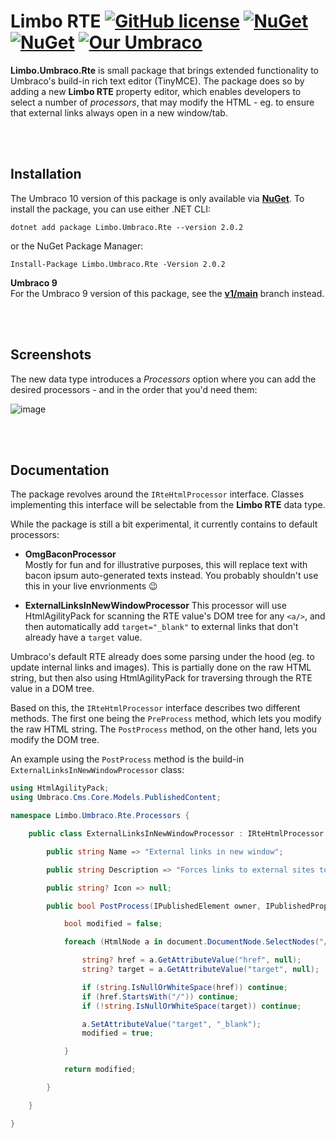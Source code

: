 # Limbo RTE [![GitHub license](https://img.shields.io/badge/license-MIT-blue.svg)](LICENSE.md) [![NuGet](https://img.shields.io/nuget/vpre/Limbo.Umbraco.Rte.svg)](https://www.nuget.org/packages/Limbo.Umbraco.Rte) [![NuGet](https://img.shields.io/nuget/dt/Limbo.Umbraco.Rte.svg)](https://www.nuget.org/packages/Limbo.Umbraco.Rte) [![Our Umbraco](https://img.shields.io/badge/our-umbraco-%233544B1)](https://our.umbraco.com/packages/backoffice-extensions/limbo-rte/)

**Limbo.Umbraco.Rte** is small package that brings extended functionality to Umbraco's build-in rich text editor (TinyMCE). The package does so by adding a new **Limbo RTE** property editor, which enables developers to select a number of *processors*, that may modify the HTML - eg. to ensure that external links always open in a new window/tab.




<br /><br />

## Installation

The Umbraco 10 version of this package is only available via [**NuGet**](https://www.nuget.org/packages/Limbo.Umbraco.Rte/2.0.2). To install the package, you can use either .NET CLI:

```
dotnet add package Limbo.Umbraco.Rte --version 2.0.2
```

or the NuGet Package Manager:

```
Install-Package Limbo.Umbraco.Rte -Version 2.0.2
```

**Umbraco 9**  
For the Umbraco 9 version of this package, see the [**v1/main**](https://github.com/abjerner/Limbo.Umbraco.Rte/tree/v1/main) branch instead.




<br /><br />

## Screenshots

The new data type introduces a *Processors* option where you can add the desired processors - and in the order that you'd need them:

![image](https://user-images.githubusercontent.com/3634580/185799113-753cbcf0-a18f-434a-81a9-3b612606f122.png)




<br /><br />

## Documentation

The package revolves around the `IRteHtmlProcessor` interface. Classes implementing this interface will be selectable from the **Limbo RTE** data type.

While the package is still a bit experimental, it currently contains to default processors:

- **OmgBaconProcessor**  
Mostly for fun and for illustrative purposes, this will replace text with bacon ipsum auto-generated texts instead. You probably shouldn't use this in your live envrionments :wink:

- **ExternalLinksInNewWindowProcessor**
This processor will use HtmlAgilityPack for scanning the RTE value's DOM tree for any `<a/>`, and then automatically add `target="_blank"` to external links that don't already have a `target` value.

Umbraco's default RTE already does some parsing under the hood (eg. to update internal links and images). This is partially done on the raw HTML string, but then also using HtmlAgilityPack for traversing through the RTE value in a DOM tree.

Based on this, the `IRteHtmlProcessor` interface describes two different methods. The first one being the `PreProcess` method, which lets you modify the raw HTML string. The `PostProcess` method, on the other hand, lets you modify the DOM tree.

An example using the `PostProcess` method is the build-in `ExternalLinksInNewWindowProcessor` class:

```csharp
using HtmlAgilityPack;
using Umbraco.Cms.Core.Models.PublishedContent;

namespace Limbo.Umbraco.Rte.Processors {

    public class ExternalLinksInNewWindowProcessor : IRteHtmlProcessor {

        public string Name => "External links in new window";

        public string Description => "Forces links to external sites to open in new windows if a '_target' value isn't already set.";

        public string? Icon => null;

        public bool PostProcess(IPublishedElement owner, IPublishedPropertyType propertyType, bool preview, HtmlDocument document) {

            bool modified = false;

            foreach (HtmlNode a in document.DocumentNode.SelectNodes("//a")) {

                string? href = a.GetAttributeValue("href", null);
                string? target = a.GetAttributeValue("target", null);

                if (string.IsNullOrWhiteSpace(href)) continue;
                if (href.StartsWith("/")) continue;
                if (!string.IsNullOrWhiteSpace(target)) continue;

                a.SetAttributeValue("target", "_blank");
                modified = true;

            }

            return modified;

        }

    }

}
```
